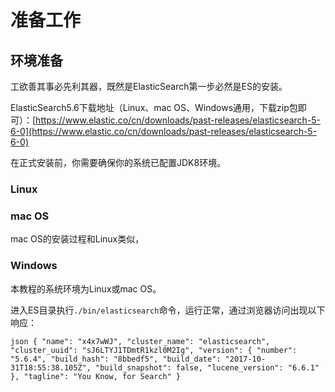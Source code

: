 # 准备工作

## 环境准备

工欲善其事必先利其器，既然是ElasticSearch第一步必然是ES的安装。

ElasticSearch5.6下载地址（Linux、mac OS、Windows通用，下载zip包即可）：[https://www.elastic.co/cn/downloads/past-releases/elasticsearch-5-6-0](https://www.elastic.co/cn/downloads/past-releases/elasticsearch-5-6-0)

在正式安装前，你需要确保你的系统已配置JDK8环境。

### Linux

### mac OS

mac OS的安装过程和Linux类似，

### Windows

本教程的系统环境为Linux或mac OS。

进入ES目录执行`./bin/elasticsearch`命令，运行正常，通过浏览器访问出现以下响应：

`json
{
"name": "x4x7wWJ",
"cluster_name": "elasticsearch",
"cluster_uuid": "sJ6LTYJ1TDmtR1kzl0M2Ig",
"version": {
"number": "5.6.4",
"build_hash": "8bbedf5",
"build_date": "2017-10-31T18:55:38.105Z",
"build_snapshot": false,
"lucene_version": "6.6.1"
},
"tagline": "You Know, for Search"
}
`

